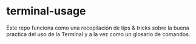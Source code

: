 # terminal-usage
Este repo funciona como una recopilación de tips &amp; tricks sobre la buena practica del uso de la Terminal y a la vez como un glosario de comandos.
